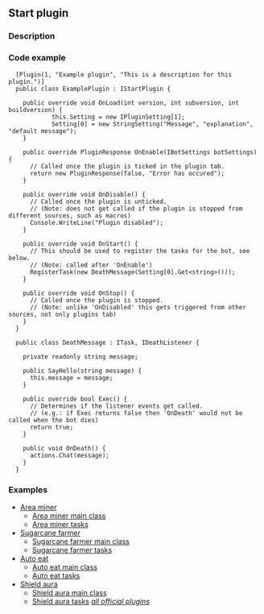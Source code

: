 ## Start plugin
### Description


### Code example
```
  [Plugin(1, "Example plugin", "This is a description for this plugin.")]
  public class ExamplePlugin : IStartPlugin {
    
    public override void OnLoad(int version, int subversion, int buildversion) {
            this.Setting = new IPluginSetting[1];
            Setting[0] = new StringSetting("Message", "explanation", "default message");
    }
    
    public override PluginResponse OnEnable(IBotSettings botSettings) {
      // Called once the plugin is ticked in the plugin tab.
      return new PluginResponse(false, "Error has occured");
    }
    
    public override void OnDisable() {
      // Called once the plugin is unticked.
      // (Note: does not get called if the plugin is stopped from different sources, such as macros)
      Console.WriteLine("Plugin disabled");
    }
    
    public override void OnStart() {
      // This should be used to register the tasks for the bot, see below.
      // (Note: called after 'OnEnable')
      RegisterTask(new DeathMessage(Setting[0].Get<string>()));
    }
    
    public override void OnStop() {
      // Called once the plugin is stopped.
      // (Note: unlike 'OnDisabled' this gets triggered from other sources, not only plugins tab)
    }
  }
  
  public class DeathMessage : ITask, IDeathListener {
    
    private readonly string message;
    
    public SayHello(string message) {
      this.message = message;
    }
    
    public override bool Exec() {
      // Determines if the listener events get called.
      // (e.g.: if Exec returns false then 'OnDeath' would not be called when the bot dies)
      return true;
    }
    
    public void OnDeath() {
      actions.Chat(message);
    }
  }
```

### Examples
* [Area miner](https://github.com/OnlyQubes/OQ.MineBot.Plugins/blob/master/AreaMiner)
  * [Area miner main class](https://github.com/OnlyQubes/OQ.MineBot.Plugins/blob/master/AreaMiner/PluginCore.cs)
  * [Area miner tasks](https://github.com/OnlyQubes/OQ.MineBot.Plugins/tree/master/AreaMiner/Tasks)
* [Sugarcane farmer](https://github.com/OnlyQubes/OQ.MineBot.Plugins/tree/master/SugarcaneFarmerPlugin)
  * [Sugarcane farmer main class](https://github.com/OnlyQubes/OQ.MineBot.Plugins/blob/master/SugarcaneFarmerPlugin/PluginCore.cs)
  * [Sugarcane farmer tasks](https://github.com/OnlyQubes/OQ.MineBot.Plugins/tree/master/SugarcaneFarmerPlugin/Tasks)
* [Auto eat](https://github.com/OnlyQubes/OQ.MineBot.Plugins/blob/master/AutoEatPlugin/)
  * [Auto eat main class](https://github.com/OnlyQubes/OQ.MineBot.Plugins/blob/master/AutoEatPlugin/PluginCore.cs)
  * [Auto eat tasks](https://github.com/OnlyQubes/OQ.MineBot.Plugins/tree/master/AutoEatPlugin/Tasks)
* [Shield aura](https://github.com/OnlyQubes/OQ.MineBot.Plugins/tree/master/ShieldPlugin)
  * [Shield aura main class](https://github.com/OnlyQubes/OQ.MineBot.Plugins/blob/master/ShieldPlugin/PluginCore.cs)
  * [Shield aura tasks](https://github.com/OnlyQubes/OQ.MineBot.Plugins/tree/master/ShieldPlugin/Tasks)
*[all official plugins](https://github.com/OnlyQubes/OQ.MineBot.Plugins)*
